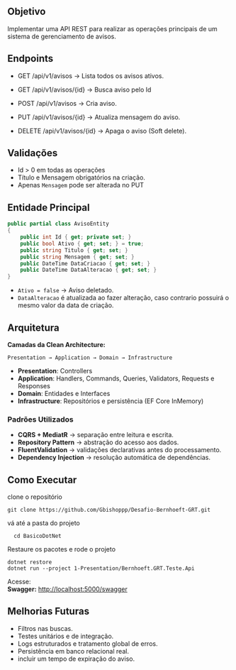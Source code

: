 ﻿## Objetivo

Implementar uma API REST para realizar as operações principais de um sistema de gerenciamento de avisos.

## Endpoints 

- GET /api/v1/avisos -> Lista todos os avisos ativos.

- GET /api/v1/avisos/{id} -> Busca aviso pelo Id

- POST /api/v1/avisos -> Cria aviso.

- PUT /api/v1/avisos/{id} -> Atualiza mensagem do aviso.

- DELETE /api/v1/avisos/{id} -> Apaga o aviso (Soft delete).

## Validações

- Id > 0 em todas as operações
- Título e Mensagem obrigatórios na criação.
- Apenas `Mensagem` pode ser alterada no PUT

## Entidade Principal

```csharp
public partial class AvisoEntity
{
	public int Id { get; private set; }
	public bool Ativo { get; set; } = true;
	public string Titulo { get; set; }
	public string Mensagem { get; set; }
	public DateTime DataCriacao { get; set; }
	public DateTime DataAlteracao { get; set; }
}
```

- `Ativo = false` → Aviso deletado.
- `DataAlteracao` é atualizada ao fazer alteração, caso contrario possuirá o mesmo valor da data de criação.

## Arquitetura

**Camadas da Clean Architecture:**

```
Presentation → Application → Domain → Infrastructure
```

- **Presentation**: Controllers
- **Application**: Handlers, Commands, Queries, Validators, Requests e Responses 
- **Domain**: Entidades e Interfaces
- **Infrastructure**: Repositórios e persistência (EF Core InMemory)

### Padrões Utilizados

- **CQRS + MediatR** → separação entre leitura e escrita.
- **Repository Pattern** → abstração do acesso aos dados.
- **FluentValidation** → validações declarativas antes do processamento.
- **Dependency Injection** → resolução automática de dependências.

## Como Executar

clone o repositório

```
git clone https://github.com/Gbishoppp/Desafio-Bernhoeft-GRT.git

```

vá até a pasta do projeto
  
```
  cd BasicoDotNet
```

Restaure os pacotes e rode o projeto

```
dotnet restore 
dotnet run --project 1-Presentation/Bernhoeft.GRT.Teste.Api
```
Acesse:  
**Swagger:** [http://localhost:5000/swagger](http://localhost:5000/swagger)

## Melhorias Futuras

- Filtros nas buscas.
- Testes unitários e de integração.
- Logs estruturados e tratamento global de erros.
- Persistência em banco relacional real.
- incluir um tempo de expiração do aviso.

